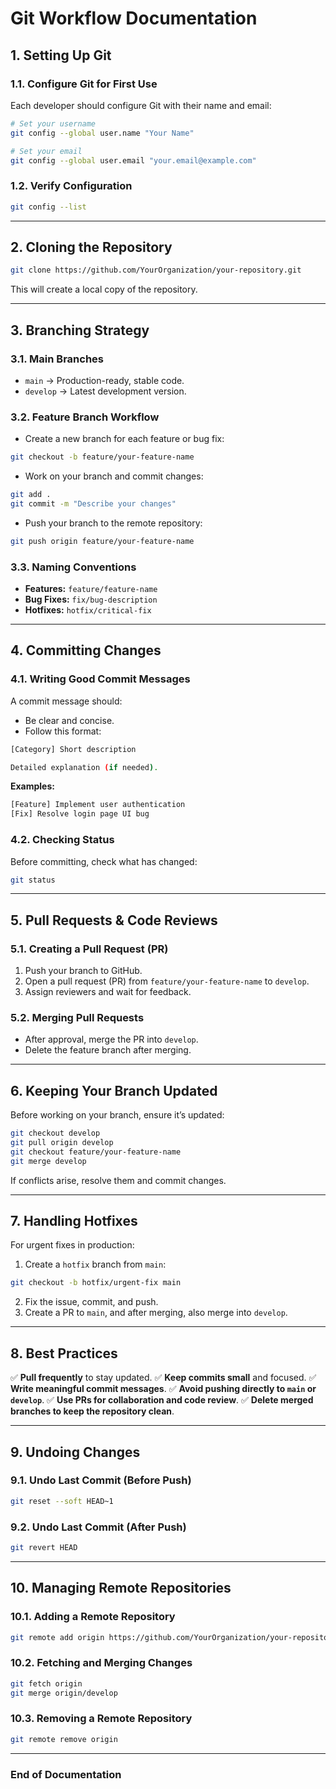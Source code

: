 # **Git Workflow Documentation**

## **1. Setting Up Git**

### **1.1. Configure Git for First Use**
Each developer should configure Git with their name and email:
```sh
# Set your username
git config --global user.name "Your Name"

# Set your email
git config --global user.email "your.email@example.com"
```

### **1.2. Verify Configuration**
```sh
git config --list
```

---

## **2. Cloning the Repository**
```sh
git clone https://github.com/YourOrganization/your-repository.git
```

This will create a local copy of the repository.

---

## **3. Branching Strategy**

### **3.1. Main Branches**
- `main` → Production-ready, stable code.
- `develop` → Latest development version.

### **3.2. Feature Branch Workflow**
- Create a new branch for each feature or bug fix:
```sh
git checkout -b feature/your-feature-name
```
- Work on your branch and commit changes:
```sh
git add .
git commit -m "Describe your changes"
```
- Push your branch to the remote repository:
```sh
git push origin feature/your-feature-name
```

### **3.3. Naming Conventions**
- **Features:** `feature/feature-name`
- **Bug Fixes:** `fix/bug-description`
- **Hotfixes:** `hotfix/critical-fix`

---

## **4. Committing Changes**

### **4.1. Writing Good Commit Messages**
A commit message should:
- Be clear and concise.
- Follow this format:
```sh
[Category] Short description

Detailed explanation (if needed).
```
**Examples:**
```sh
[Feature] Implement user authentication
[Fix] Resolve login page UI bug
```

### **4.2. Checking Status**
Before committing, check what has changed:
```sh
git status
```

---

## **5. Pull Requests & Code Reviews**

### **5.1. Creating a Pull Request (PR)**
1. Push your branch to GitHub.
2. Open a pull request (PR) from `feature/your-feature-name` to `develop`.
3. Assign reviewers and wait for feedback.

### **5.2. Merging Pull Requests**
- After approval, merge the PR into `develop`.
- Delete the feature branch after merging.

---

## **6. Keeping Your Branch Updated**

Before working on your branch, ensure it’s updated:
```sh
git checkout develop
git pull origin develop
git checkout feature/your-feature-name
git merge develop
```

If conflicts arise, resolve them and commit changes.

---

## **7. Handling Hotfixes**
For urgent fixes in production:
1. Create a `hotfix` branch from `main`:
```sh
git checkout -b hotfix/urgent-fix main
```
2. Fix the issue, commit, and push.
3. Create a PR to `main`, and after merging, also merge into `develop`.

---

## **8. Best Practices**
✅ **Pull frequently** to stay updated.
✅ **Keep commits small** and focused.
✅ **Write meaningful commit messages**.
✅ **Avoid pushing directly to `main` or `develop`**.
✅ **Use PRs for collaboration and code review**.
✅ **Delete merged branches to keep the repository clean**.

---

## **9. Undoing Changes**

### **9.1. Undo Last Commit (Before Push)**
```sh
git reset --soft HEAD~1
```

### **9.2. Undo Last Commit (After Push)**
```sh
git revert HEAD
```

---

## **10. Managing Remote Repositories**

### **10.1. Adding a Remote Repository**
```sh
git remote add origin https://github.com/YourOrganization/your-repository.git
```

### **10.2. Fetching and Merging Changes**
```sh
git fetch origin
git merge origin/develop
```

### **10.3. Removing a Remote Repository**
```sh
git remote remove origin
```

---

### **End of Documentation**

